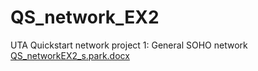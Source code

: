# QS_network_EX2
UTA Quickstart network project 1: General SOHO network
[QS_networkEX2_s.park.docx](https://github.com/spark118/QS_network_EX2/files/14314869/QS_networkEX2_s.park.docx)
